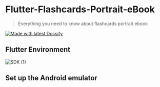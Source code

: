 # Flutter-Flashcards-Portrait-eBook
> Everything you need to know about flashcards portrait ebook

[![Made with latest Docsify](https://img.shields.io/npm/v/docsify/latest?label=docsify)](https://docsify.js.org/)


## Flutter Environment

![SDK (1)](https://user-images.githubusercontent.com/42006848/165140779-6bc485cf-b635-41d2-96bb-b3ec41632ef3.png)


## Set up the Android emulator



